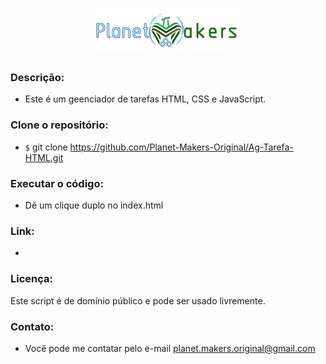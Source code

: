 <h1 align="center">
  <img src="./src/assets/image/logo_bar.png">
</h1>

### Descrição:

- Este é um geenciador de tarefas HTML, CSS e JavaScript.

### Clone o repositório:

- `$` git clone https://github.com/Planet-Makers-Original/Ag-Tarefa-HTML.git

### Executar o código:

- Dẽ um clique duplo no index.html

### Link:

-

### Licença:

Este script é de domínio público e pode ser usado livremente.

### Contato:

- Você pode me contatar pelo e-mail [planet.makers.original@gmail.com](mailto:planet.makers.original@gmail.com)
